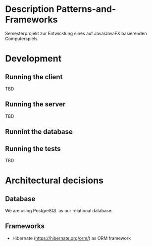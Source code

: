 # Description Patterns-and-Frameworks
Semesterprojekt zur Entwicklung eines auf Java/JavaFX basierenden Computerspiels.

# Development
## Running the client
TBD

## Running the server
TBD

## Runnint the database

## Running the tests
TBD
# Architectural decisions 

## Database
We are using PostgreSQL as our relational database.

## Frameworks

* Hibernate (https://hibernate.org/orm/) as ORM framework
